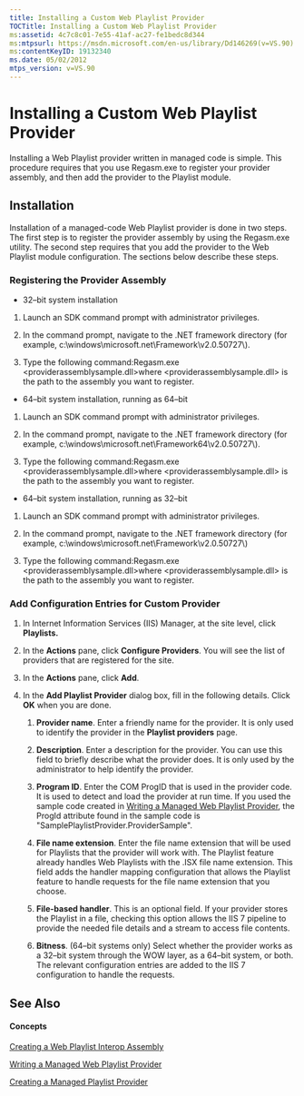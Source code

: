 ```yaml
---
title: Installing a Custom Web Playlist Provider
TOCTitle: Installing a Custom Web Playlist Provider
ms:assetid: 4c7c8c01-7e55-41af-ac27-fe1bedc8d344
ms:mtpsurl: https://msdn.microsoft.com/en-us/library/Dd146269(v=VS.90)
ms:contentKeyID: 19132340
ms.date: 05/02/2012
mtps_version: v=VS.90
---
```


# Installing a Custom Web Playlist Provider

Installing a Web Playlist provider written in managed code is simple. This procedure requires that you use Regasm.exe to register your provider assembly, and then add the provider to the Playlist module.

## Installation

Installation of a managed-code Web Playlist provider is done in two steps. The first step is to register the provider assembly by using the Regasm.exe utility. The second step requires that you add the provider to the Web Playlist module configuration. The sections below describe these steps.

### Registering the Provider Assembly

  - 32–bit system installation

<!-- end list -->

1.  Launch an SDK command prompt with administrator privileges.

2.  In the command prompt, navigate to the .NET framework directory (for example, c:\\windows\\microsoft.net\\Framework\\v2.0.50727\\).

3.  Type the following command:Regasm.exe \<providerassemblysample.dll\>where \<providerassemblysample.dll\> is the path to the assembly you want to register.

<!-- end list -->

  - 64–bit system installation, running as 64–bit

<!-- end list -->

1.  Launch an SDK command prompt with administrator privileges.

2.  In the command prompt, navigate to the .NET framework directory (for example, c:\\windows\\microsoft.net\\Framework64\\v2.0.50727\\).

3.  Type the following command:Regasm.exe \<providerassemblysample.dll\>where \<providerassemblysample.dll\> is the path to the assembly you want to register.

<!-- end list -->

  - 64–bit system installation, running as 32–bit

<!-- end list -->

1.  Launch an SDK command prompt with administrator privileges.

2.  In the command prompt, navigate to the .NET framework directory (for example, c:\\windows\\microsoft.net\\Framework\\v2.0.50727\\)

3.  Type the following command:Regasm.exe \<providerassemblysample.dll\>where \<providerassemblysample.dll\> is the path to the assembly you want to register.

### Add Configuration Entries for Custom Provider

1.  In Internet Information Services (IIS) Manager, at the site level, click **Playlists.**

2.  In the **Actions** pane, click **Configure Providers**. You will see the list of providers that are registered for the site.

3.  In the **Actions** pane, click **Add**.

4.  In the **Add Playlist Provider** dialog box, fill in the following details. Click **OK** when you are done.
    
    1.  **Provider name**. Enter a friendly name for the provider. It is only used to identify the provider in the **Playlist providers** page.
    
    2.  **Description**. Enter a description for the provider. You can use this field to briefly describe what the provider does. It is only used by the administrator to help identify the provider.
    
    3.  **Program ID**. Enter the COM ProgID that is used in the provider code. It is used to detect and load the provider at run time. If you used the sample code created in [Writing a Managed Web Playlist Provider](writing-a-managed-web-playlist-provider.md), the ProgId attribute found in the sample code is "SamplePlaylistProvider.ProviderSample".
    
    4.  **File name extension**. Enter the file name extension that will be used for Playlists that the provider will work with. The Playlist feature already handles Web Playlists with the .ISX file name extension. This field adds the handler mapping configuration that allows the Playlist feature to handle requests for the file name extension that you choose.
    
    5.  **File-based handler**. This is an optional field. If your provider stores the Playlist in a file, checking this option allows the IIS 7 pipeline to provide the needed file details and a stream to access file contents.
    
    6.  **Bitness**. (64–bit systems only) Select whether the provider works as a 32–bit system through the WOW layer, as a 64–bit system, or both. The relevant configuration entries are added to the IIS 7 configuration to handle the requests.

## See Also

#### Concepts

[Creating a Web Playlist Interop Assembly](creating-a-web-playlist-interop-assembly.md)

[Writing a Managed Web Playlist Provider](writing-a-managed-web-playlist-provider.md)

[Creating a Managed Playlist Provider](creating-a-managed-playlist-provider.md)

